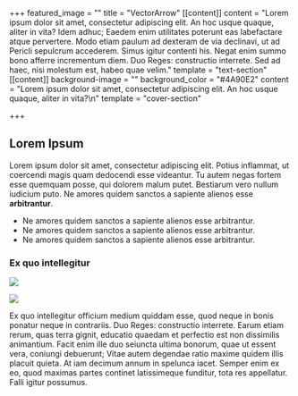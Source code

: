+++
featured_image = ""
title = "VectorArrow"
[[content]]
content = "Lorem ipsum dolor sit amet, consectetur adipiscing elit. An hoc usque quaque, aliter in vita? Idem adhuc; Eaedem enim utilitates poterunt eas labefactare atque pervertere. Modo etiam paulum ad dexteram de via declinavi, ut ad Pericli sepulcrum accederem. Simus igitur contenti his. Negat enim summo bono afferre incrementum diem. Duo Reges: constructio interrete. Sed ad haec, nisi molestum est, habeo quae velim."
template = "text-section"
[[content]]
background-image = ""
background_color = "#4A90E2"
content = "Lorem ipsum dolor sit amet, consectetur adipiscing elit. An hoc usque quaque, aliter in vita?\n"
template = "cover-section"

+++
## Lorem Ipsum

Lorem ipsum dolor sit amet, consectetur adipiscing elit. Potius inflammat, ut coercendi magis quam dedocendi esse videantur. Tu autem negas fortem esse quemquam posse, qui dolorem malum putet. Bestiarum vero nullum iudicium puto. Ne amores quidem sanctos a sapiente alienos esse **arbitrantur**.

* Ne amores quidem sanctos a sapiente alienos esse arbitrantur.
* Ne amores quidem sanctos a sapiente alienos esse arbitrantur.
* Ne amores quidem sanctos a sapiente alienos esse arbitrantur.

### Ex quo intellegitur

![](/uploads/cat_flu.png)

![](/uploads/gedc1765.JPG)

Ex quo intellegitur officium medium quiddam esse, quod neque in bonis ponatur neque in contrariis. Duo Reges: constructio interrete. Earum etiam rerum, quas terra gignit, educatio quaedam et perfectio est non dissimilis animantium. Facit enim ille duo seiuncta ultima bonorum, quae ut essent vera, coniungi debuerunt; Vitae autem degendae ratio maxime quidem illis placuit quieta. At iam decimum annum in spelunca iacet. Semper enim ex eo, quod maximas partes continet latissimeque funditur, tota res appellatur. Falli igitur possumus.